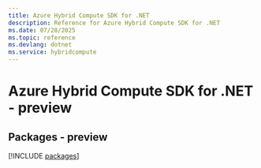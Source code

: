 ```yaml
---
title: Azure Hybrid Compute SDK for .NET
description: Reference for Azure Hybrid Compute SDK for .NET
ms.date: 07/28/2025
ms.topic: reference
ms.devlang: dotnet
ms.service: hybridcompute
---
```

# Azure Hybrid Compute SDK for .NET - preview
## Packages - preview
[!INCLUDE [packages](hybrid-compute-index.md)]